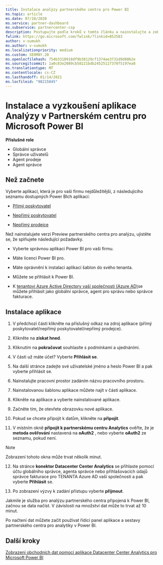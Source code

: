 ```yaml
---
title: Instalace analýzy partnerského centra pro Power BI
ms.topic: article
ms.date: 07/10/2020
ms.service: partner-dashboard
ms.subservice: partnercenter-csp
description: Postupujte podle kroků v tomto článku a nainstalujte a zobrazte si ukázkovou aplikaci partner Center Analytics pro Power BI (pro přímé partnery v CSP).
fwlink: https://go.microsoft.com/fwlink/?linkid=852583
author: v-sumukh
ms.author: v-sumukh
ms.localizationpriority: medium
ms.custom: SEOMAY.20
ms.openlocfilehash: 754b3310918df9b38129cf1374ae3731d9d8062e
ms.sourcegitcommit: 1a0c83e2089cb58221bdb24525127378f5197ea8
ms.translationtype: MT
ms.contentlocale: cs-CZ
ms.lasthandoff: 01/14/2021
ms.locfileid: "98215845"
---
```

# <a name="install-and-preview-the-partner-center-analytics-app-for-microsoft-power-bi"></a>Instalace a vyzkoušení aplikace Analýzy v Partnerském centru pro Microsoft Power BI


**Příslušné role**
-   Globální správce
-   Správce uživatelů
-   Agent prodeje
-   Agent správce

## <a name="before-you-begin"></a>Než začnete

Vyberte aplikaci, která je pro vaši firmu nejdůležitější, z následujícího seznamu dostupných Power BIch aplikací:
- [Přímý poskytovatel](https://appsource.microsoft.com/product/power-bi/partnercenteranalytics.direct_provider_partner_analytics)

- [Nepřímý poskytovatel](https://appsource.microsoft.com/product/power-bi/partnercenteranalytics.indirect_provider_partner_analytics)

- [Nepřímý prodejce](https://appsource.microsoft.com/product/power-bi/partnercenteranalytics.indirect_reseller_partner_analytics)

Než nainstalujete verzi Preview partnerského centra pro analýzu, ujistěte se, že splňujete následující požadavky.

- Vyberte správnou aplikaci Power BI pro vaši firmu.

- Máte licenci Power BI pro.

- Máte oprávnění k instalaci aplikací šablon do svého tenanta.

- Můžete se přihlásit k Power BI.

- K [tenantovi Azure Active Directory vaší společnosti (Azure AD)](azure-active-directory-tenants-and-partner-center.md)se můžete přihlásit jako globální správce, agent pro správu nebo správce fakturace.

## <a name="to-install-the-app"></a>Instalace aplikace

1. V předchozí části klikněte na příslušný odkaz na zdroj aplikace (přímý poskytovatel/nepřímý poskytovatel/nepřímý prodejce).

2. Klikněte na **získat hned**. 

3. Kliknutím na **pokračovat** souhlasíte s podmínkami a ujednáními.

4. V části už máte účet? Vyberte **Přihlásit se**.

5. Na další stránce zadejte své uživatelské jméno a heslo Power BI a pak vyberte přihlásit se.

6. Nainstalujte pracovní prostor zadáním názvu pracovního prostoru.

7. Nainstalovanou šablonu aplikace můžete najít v části aplikace.

8. Klikněte na aplikace a vyberte nainstalované aplikace.

9. Začněte tím, že otevřete obrazovku nové aplikace.

10. Pokud se chcete připojit k datům, klikněte na **připojit**.

11. V místním okně **připojit k partnerskému centru Analytics** ověřte, že je **metoda ověřování** nastavená na **oAuth2** , nebo vyberte **oAuth2** ze seznamu, pokud není. 

> [!NOTE]  
>  Zobrazení tohoto okna může trvat několik minut.

12. Na stránce **konektor Datacenter Center Analytics** se přihlaste pomocí účtu globálního správce, agenta správce nebo přihlašovacích údajů správce fakturace pro TENANTA Azure AD vaší společnosti a pak vyberte **Přihlásit** se.
 
13. Po zobrazení výzvy k zadání přístupu vyberte **přijmout**. 

Jakmile je služba pro analýzu partnerského centra připojená k Power BI, začnou se data načíst. V závislosti na množství dat může to trvat až 10 minut. 

Po načtení dat můžete začít používat řídicí panel aplikace a sestavy partnerského centra pro analytiky v Power BI.

## <a name="next-steps"></a>Další kroky

[Zobrazení obchodních dat pomocí aplikace Datacenter Center Analytics pro Microsoft Power BI](power-bi-app-for-direct-partners-use.md)
